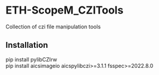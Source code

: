 # ETH-ScopeM_CZITools
Collection of czi file manipulation tools 

## Installation
pip install pylibCZIrw  
pip install aicsimageio aicspylibczi>=3.1.1 fsspec>=2022.8.0
